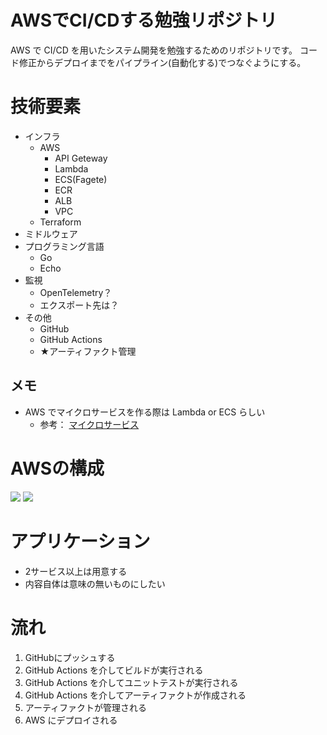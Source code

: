 # AWSでCI/CDする勉強リポジトリ

AWS で CI/CD を用いたシステム開発を勉強するためのリポジトリです。
コード修正からデプロイまでをパイプライン(自動化する)でつなぐようにする。

# 技術要素
- インフラ
  - AWS
    - API Geteway
    - Lambda
    - ECS(Fagete)
    - ECR
    - ALB
    - VPC
  - Terraform
- ミドルウェア
- プログラミング言語
  - Go
  - Echo
- 監視
  - OpenTelemetry？
  - エクスポート先は？
- その他
  - GitHub
  - GitHub Actions
  - ★アーティファクト管理

## メモ
* AWS でマイクロサービスを作る際は Lambda or ECS らしい
  * 参考： [マイクロサービス](https://docs.aws.amazon.com/ja_jp/whitepapers/latest/microservices-on-aws/microservices.html)

# AWSの構成
![](https://user-images.githubusercontent.com/47269784/194591609-c2f2c962-2642-4399-85a1-bdc58a53d03f.png)
![](https://user-images.githubusercontent.com/47269784/194591626-d0e911cb-67ec-49f2-a7b9-dea4cc25d1c1.png)

# アプリケーション
* 2サービス以上は用意する
* 内容自体は意味の無いものにしたい

# 流れ
1. GitHubにプッシュする
2. GitHub Actions を介してビルドが実行される
3. GitHub Actions を介してユニットテストが実行される
4. GitHub Actions を介してアーティファクトが作成される
5. アーティファクトが管理される
6. AWS にデプロイされる
